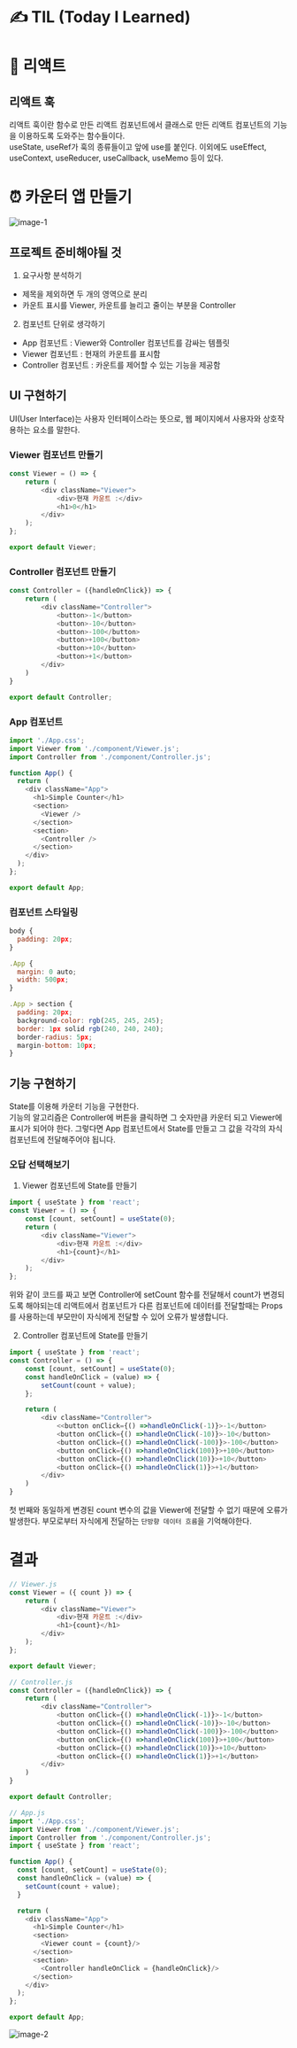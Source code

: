# ✍ TIL (Today I Learned)

# 📖 리액트

## 리액트 훅
리액트 훅이란 함수로 만든 리액트 컴포넌트에서 클래스로 만든 리액트 컴포넌트의 기능을 이용하도록 도와주는 함수들이다.   
useState, useRef가 훅의 종류들이고 앞에 use를 붙인다. 이외에도 useEffect, useContext, useReducer, useCallback, useMemo 등이 있다.

# ⏰ 카운터 앱 만들기
![image-1](https://github.com/user-attachments/assets/00baf7df-578f-416e-bb2e-63bab96bf76a)

## 프로젝트 준비해야될 것
1. 요구사항 분석하기
- 제목을 제외하면 두 개의 영역으로 분리
- 카운트 표시를 Viewer, 카운트를 늘리고 줄이는 부분을 Controller   
2. 컴포넌트 단위로 생각하기
- App 컴포넌트 : Viewer와 Controller 컴포넌트를 감싸는 템플릿
- Viewer 컴포넌트 : 현재의 카운트를 표시함
- Controller 컴포넌트 : 카운트를 제어할 수 있는 기능을 제공함

## UI 구현하기
UI(User Interface)는 사용자 인터페이스라는 뜻으로, 웹 페이지에서 사용자와 상호작용하는 요소를 말한다. 

### Viewer 컴포넌트 만들기
```javascript
const Viewer = () => {
    return (
        <div className="Viewer">
            <div>현재 카운트 :</div>
            <h1>0</h1>
        </div>
    );
};

export default Viewer;
```

### Controller 컴포넌트 만들기
```javascript
const Controller = ({handleOnClick}) => {
    return (
        <div className="Controller">
            <button>-1</button>
            <button>-10</button>
            <button>-100</button>
            <button>+100</button>
            <button>+10</button>
            <button>+1</button>
        </div>
    )
}

export default Controller;
```

### App 컴포넌트
```javascript
import './App.css';
import Viewer from './component/Viewer.js';
import Controller from './component/Controller.js';

function App() {
  return (
    <div className="App">
      <h1>Simple Counter</h1>
      <section>
        <Viewer />
      </section>
      <section>
        <Controller />
      </section>
    </div>
  );
};

export default App;
```

### 컴포넌트 스타일링
```javascript
body {
  padding: 20px;
}

.App {
  margin: 0 auto;
  width: 500px;
}

.App > section {
  padding: 20px;
  background-color: rgb(245, 245, 245);
  border: 1px solid rgb(240, 240, 240);
  border-radius: 5px;
  margin-bottom: 10px;
}
```

## 기능 구현하기
State를 이용해 카운터 기능을 구현한다.   
기능의 알고리즘은 Controller에 버튼을 클릭하면 그 숫자만큼 카운터 되고 Viewer에 표시가 되어야 한다. 그렇다면 App 컴포넌트에서 State를 만들고 그 값을 각각의 자식 컴포넌트에 전달해주어야 됩니다.

### 오답 선택해보기
1. Viewer 컴포넌트에 State를 만들기
```javascript
import { useState } from 'react';
const Viewer = () => {
    const [count, setCount] = useState(0);
    return (
        <div className="Viewer">
            <div>현재 카운트 :</div>
            <h1>{count}</h1>
        </div>
    );
};
```
위와 같이 코드를 짜고 보면 Controller에 setCount 함수를 전달해서 count가 변경되도록 해야되는데 리액트에서 컴포넌트가 다른 컴포넌트에 데이터를 전달할때는 Props를 사용하는데 부모만이 자식에게 전달할 수 있어 오류가 발생합니다.

2. Controller 컴포넌트에 State를 만들기
```javascript
import { useState } from 'react';
const Controller = () => {
    const [count, setCount] = useState(0);
    const handleOnClick = (value) => {
        setCount(count + value);
    };

    return (
        <div className="Controller">
            <<button onClick={() =>handleOnClick(-1)}>-1</button>
            <button onClick={() =>handleOnClick(-10)}>-10</button>
            <button onClick={() =>handleOnClick(-100)}>-100</button>
            <button onClick={() =>handleOnClick(100)}>+100</button>
            <button onClick={() =>handleOnClick(10)}>+10</button>
            <button onClick={() =>handleOnClick(1)}>+1</button>
        </div>
    )
}
```
첫 번째와 동일하게 변경된 count 변수의 값을 Viewer에 전달할 수 없기 때문에 오류가 발생한다. 부모로부터 자식에게 전달하는 ```단방향 데이터 흐름```을 기억해야한다.

# 결과
```javascript
// Viewer.js
const Viewer = ({ count }) => {
    return (
        <div className="Viewer">
            <div>현재 카운트 :</div>
            <h1>{count}</h1>
        </div>
    );
};

export default Viewer;

// Controller.js
const Controller = ({handleOnClick}) => {
    return (
        <div className="Controller">
            <button onClick={() =>handleOnClick(-1)}>-1</button>
            <button onClick={() =>handleOnClick(-10)}>-10</button>
            <button onClick={() =>handleOnClick(-100)}>-100</button>
            <button onClick={() =>handleOnClick(100)}>+100</button>
            <button onClick={() =>handleOnClick(10)}>+10</button>
            <button onClick={() =>handleOnClick(1)}>+1</button>
        </div>
    )
}

export default Controller;

// App.js
import './App.css';
import Viewer from './component/Viewer.js';
import Controller from './component/Controller.js';
import { useState } from 'react';

function App() {
  const [count, setCount] = useState(0);
  const handleOnClick = (value) => {
    setCount(count + value);
  }

  return (
    <div className="App">
      <h1>Simple Counter</h1>
      <section>
        <Viewer count = {count}/>
      </section>
      <section>
        <Controller handleOnClick = {handleOnClick}/>
      </section>
    </div>
  );
};

export default App;
```

![image-2](https://github.com/user-attachments/assets/3fc65a3b-428c-4eda-b1fa-ec838f39643b)

